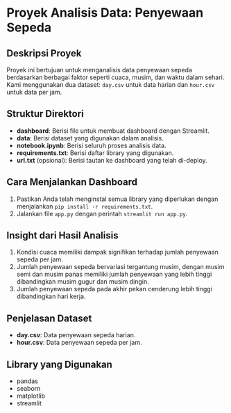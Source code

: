 # Proyek Analisis Data: Penyewaan Sepeda

## Deskripsi Proyek
Proyek ini bertujuan untuk menganalisis data penyewaan sepeda berdasarkan berbagai faktor seperti cuaca, musim, dan waktu dalam sehari. Kami menggunakan dua dataset: `day.csv` untuk data harian dan `hour.csv` untuk data per jam.

## Struktur Direktori
- **dashboard**: Berisi file untuk membuat dashboard dengan Streamlit.
- **data**: Berisi dataset yang digunakan dalam analisis.
- **notebook.ipynb**: Berisi seluruh proses analisis data.
- **requirements.txt**: Berisi daftar library yang digunakan.
- **url.txt** (opsional): Berisi tautan ke dashboard yang telah di-deploy.

## Cara Menjalankan Dashboard
1. Pastikan Anda telah menginstal semua library yang diperlukan dengan menjalankan `pip install -r requirements.txt`.
2. Jalankan file `app.py` dengan perintah `streamlit run app.py`.

## Insight dari Hasil Analisis
1. Kondisi cuaca memiliki dampak signifikan terhadap jumlah penyewaan sepeda per jam.
2. Jumlah penyewaan sepeda bervariasi tergantung musim, dengan musim semi dan musim panas memiliki jumlah penyewaan yang lebih tinggi dibandingkan musim gugur dan musim dingin.
3. Jumlah penyewaan sepeda pada akhir pekan cenderung lebih tinggi dibandingkan hari kerja.

## Penjelasan Dataset
- **day.csv**: Data penyewaan sepeda harian.
- **hour.csv**: Data penyewaan sepeda per jam.

## Library yang Digunakan
- pandas
- seaborn
- matplotlib
- streamlit
